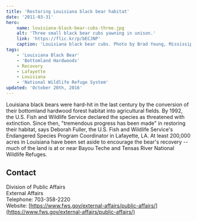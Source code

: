 ```yaml
---
title: 'Restoring Louisiana black bear habitat'
date: '2011-03-31'
hero:
    name: louisiana-black-bear-cubs-three.jpg
    alt: 'Three small black bear cubs yawning in unison.'
    link: 'https://flic.kr/p/bECJNP'
    caption: 'Louisiana black bear cubs. Photo by Brad Young, Mississippi Department of Wildlife, Fisheries and Parks.'
tags:
    - 'Louisiana Black Bear'
    - 'Bottomland Hardwoods'
    - Recovery
    - Lafayette
    - Louisiana
    - 'National Wildlife Refuge System'
updated: 'October 20th, 2016'
---
```


Louisiana black bears were hard-hit in the last century by the conversion of their bottomland hardwood forest habitat into agricultural fields. By 1992, the U.S. Fish and Wildlife Service declared the species as threatened with extinction. Since then, "tremendous progress has been made" in restoring their habitat, says Deborah Fuller, the U.S. Fish and Wildlife Service's Endangered Species Program Coordinator in Lafayette, LA. At least 200,000 acres in Louisiana have been set aside to encourage the bear's recovery -- much of the land is at or near Bayou Teche and Tensas River National Wildlife Refuges.  

## Contact

Division of Public Affairs  
External Affairs  
Telephone: 703-358-2220  
Website: [https://www.fws.gov/external-affairs/public-affairs/](https://www.fws.gov/external-affairs/public-affairs/)
